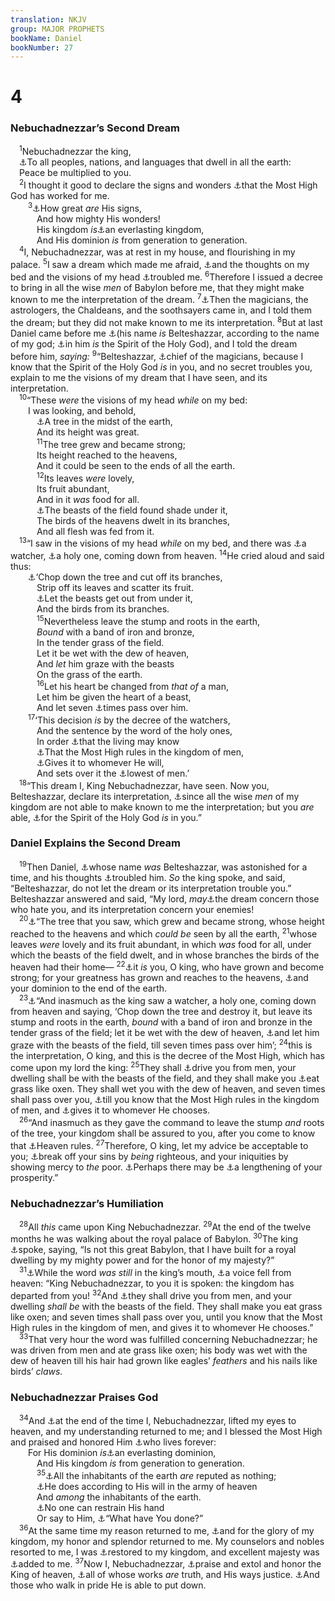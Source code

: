 ```yaml
---
translation: NKJV
group: MAJOR PROPHETS
bookName: Daniel 
bookNumber: 27
---
```


<div class="title"><h1>4</h1><h3>Nebuchadnezzar’s Second Dream</h3></div>
<span class="verse da_4_1"> <sup>1</sup>Nebuchadnezzar the king,<br/> <a data-toggle="tooltip" data-placement="bottom" title="Ezra 4:17; Dan. 3:4; 6:25">⚓</a>To all peoples, nations, and languages that dwell in all the earth:<br/> Peace be multiplied to you.<br/></span>
<span class="verse da_4_2"> <sup>2</sup>I thought it good to declare the signs and wonders <a data-toggle="tooltip" data-placement="bottom" title="Dan. 3:26">⚓</a>that the Most High God has worked for me.<br/></span>
<span class="verse da_4_3">  <sup>3</sup><a data-toggle="tooltip" data-placement="bottom" title="2 Sam. 7:16; Ps. 89:35–37; Dan. 6:27; 7:13, 14; (Luke 1:31–33)">⚓</a>How great <i>are</i> His signs,<br/>   And how mighty His wonders!<br/>   His kingdom <i>is</i><a data-toggle="tooltip" data-placement="bottom" title="(Dan. 2:44; 4:34; 6:26)">⚓</a>an everlasting kingdom,<br/>   And His dominion <i>is</i> from generation to generation.<br/></span>
<span class="verse da_4_4"> <sup>4</sup>I, Nebuchadnezzar, was at rest in my house, and flourishing in my palace. </span>
<span class="verse da_4_5"><sup>5</sup>I saw a dream which made me afraid, <a data-toggle="tooltip" data-placement="bottom" title="Dan. 2:28, 29">⚓</a>and the thoughts on my bed and the visions of my head <a data-toggle="tooltip" data-placement="bottom" title="Dan. 2:1">⚓</a>troubled me. </span>
<span class="verse da_4_6"><sup>6</sup>Therefore I issued a decree to bring in all the wise <i>men</i> of Babylon before me, that they might make known to me the interpretation of the dream. </span>
<span class="verse da_4_7"><sup>7</sup><a data-toggle="tooltip" data-placement="bottom" title="Dan. 2:2">⚓</a>Then the magicians, the astrologers, the Chaldeans, and the soothsayers came in, and I told them the dream; but they did not make known to me its interpretation. </span>
<span class="verse da_4_8"><sup>8</sup>But at last Daniel came before me <a data-toggle="tooltip" data-placement="bottom" title="Dan. 1:7">⚓</a>(his name <i>is</i> Belteshazzar, according to the name of my god; <a data-toggle="tooltip" data-placement="bottom" title="Is. 63:11; Dan. 2:11; 4:18; 5:11, 14">⚓</a>in him <i>is</i> the Spirit of the Holy God), and I told the dream before him, <i>saying:</i></span>
<span class="verse da_4_9"><sup>9</sup>“Belteshazzar, <a data-toggle="tooltip" data-placement="bottom" title="Dan. 2:48; 5:11">⚓</a>chief of the magicians, because I know that the Spirit of the Holy God <i>is</i> in you, and no secret troubles you, explain to me the visions of my dream that I have seen, and its interpretation.<br/></span>
<span class="verse da_4_10"> <sup>10</sup>“These <i>were</i> the visions of my head <i>while</i> on my bed:<br/>  I was looking, and behold,<br/>   <a data-toggle="tooltip" data-placement="bottom" title="Ezek. 31:3; Dan. 4:20">⚓</a>A tree in the midst of the earth,<br/>   And its height was great.<br/></span>
<span class="verse da_4_11">   <sup>11</sup>The tree grew and became strong;<br/>   Its height reached to the heavens,<br/>   And it could be seen to the ends of all the earth.<br/></span>
<span class="verse da_4_12">   <sup>12</sup>Its leaves <i>were</i> lovely,<br/>   Its fruit abundant,<br/>   And in it <i>was</i> food for all.<br/>   <a data-toggle="tooltip" data-placement="bottom" title="Jer. 27:6; Ezek. 17:23; 31:6; Lam. 4:20">⚓</a>The beasts of the field found shade under it,<br/>   The birds of the heavens dwelt in its branches,<br/>   And all flesh was fed from it.<br/></span>
<span class="verse da_4_13"> <sup>13</sup>“I saw in the visions of my head <i>while</i> on my bed, and there was <a data-toggle="tooltip" data-placement="bottom" title="(Dan. 4:17, 23)">⚓</a>a watcher, <a data-toggle="tooltip" data-placement="bottom" title="Deut. 33:2; Ps. 89:7; Dan. 8:13; Zech. 14:5; Jude 14">⚓</a>a holy one, coming down from heaven. </span>
<span class="verse da_4_14"><sup>14</sup>He cried aloud and said thus:<br/>  <a data-toggle="tooltip" data-placement="bottom" title="Ezek. 31:10–14; Dan. 4:23; (Matt. 3:10; 7:19; Luke 13:7–9)">⚓</a>‘Chop down the tree and cut off its branches,<br/>   Strip off its leaves and scatter its fruit.<br/>   <a data-toggle="tooltip" data-placement="bottom" title="Ezek. 31:12, 13; Dan. 4:12">⚓</a>Let the beasts get out from under it,<br/>   And the birds from its branches.<br/></span>
<span class="verse da_4_15">   <sup>15</sup>Nevertheless leave the stump and roots in the earth,<br/>   <i>Bound</i> with a band of iron and bronze,<br/>   In the tender grass of the field.<br/>   Let it be wet with the dew of heaven,<br/>   And <i>let</i> him graze with the beasts<br/>   On the grass of the earth.<br/></span>
<span class="verse da_4_16">   <sup>16</sup>Let his heart be changed from <i>that</i> <i>of</i> a man,<br/>   Let him be given the heart of a beast,<br/>   And let seven <a data-toggle="tooltip" data-placement="bottom" title="Dan. 11:13; 12:7">⚓</a>times pass over him.<br/></span>
<span class="verse da_4_17">  <sup>17</sup>‘This decision <i>is</i> by the decree of the watchers,<br/>   And the sentence by the word of the holy ones,<br/>   In order <a data-toggle="tooltip" data-placement="bottom" title="Ps. 9:16; 83:18">⚓</a>that the living may know<br/>   <a data-toggle="tooltip" data-placement="bottom" title="Dan. 2:21; 4:25, 32; 5:21">⚓</a>That the Most High rules in the kingdom of men,<br/>   <a data-toggle="tooltip" data-placement="bottom" title="Jer. 27:5–7; Ezek. 29:18–20; Dan. 2:37; 5:18">⚓</a>Gives it to whomever He will,<br/>   And sets over it the <a data-toggle="tooltip" data-placement="bottom" title="1 Sam. 2:8; Dan. 11:21">⚓</a>lowest of men.’<br/></span>
<span class="verse da_4_18"> <sup>18</sup>“This dream I, King Nebuchadnezzar, have seen. Now you, Belteshazzar, declare its interpretation, <a data-toggle="tooltip" data-placement="bottom" title="Gen. 41:8, 15; Dan. 5:8, 15">⚓</a>since all the wise <i>men</i> of my kingdom are not able to make known to me the interpretation; but you <i>are</i> able, <a data-toggle="tooltip" data-placement="bottom" title="Dan. 4:8, 9; 5:11, 14">⚓</a>for the Spirit of the Holy God <i>is</i> in you.”<br/></span>
<div class="title"><h3>Daniel Explains the Second Dream</h3></div>
<span class="verse da_4_19"> <sup>19</sup>Then Daniel, <a data-toggle="tooltip" data-placement="bottom" title="Dan. 4:8">⚓</a>whose name <i>was</i> Belteshazzar, was astonished for a time, and his thoughts <a data-toggle="tooltip" data-placement="bottom" title="Jer. 4:19; Dan. 7:15, 28; 8:27">⚓</a>troubled him. <i>So</i> the king spoke, and said, “Belteshazzar, do not let the dream or its interpretation trouble you.” Belteshazzar answered and said, “My lord, <i>may</i><a data-toggle="tooltip" data-placement="bottom" title="2 Sam. 18:32; Jer. 29:7; Dan. 4:24; 10:16">⚓</a>the dream concern those who hate you, and its interpretation concern your enemies!<br/></span>
<span class="verse da_4_20"> <sup>20</sup><a data-toggle="tooltip" data-placement="bottom" title="Dan. 4:10–12">⚓</a>“The tree that you saw, which grew and became strong, whose height reached to the heavens and which <i>could</i> <i>be</i> seen by all the earth, </span>
<span class="verse da_4_21"><sup>21</sup>whose leaves <i>were</i> lovely and its fruit abundant, in which <i>was</i> food for all, under which the beasts of the field dwelt, and in whose branches the birds of the heaven had their home— </span>
<span class="verse da_4_22"><sup>22</sup><a data-toggle="tooltip" data-placement="bottom" title="Dan. 2:37, 38">⚓</a>it <i>is</i> you, O king, who have grown and become strong; for your greatness has grown and reaches to the heavens, <a data-toggle="tooltip" data-placement="bottom" title="Jer. 27:6–8">⚓</a>and your dominion to the end of the earth.<br/></span>
<span class="verse da_4_23"> <sup>23</sup><a data-toggle="tooltip" data-placement="bottom" title="Dan. 4:13–15">⚓</a>“And inasmuch as the king saw a watcher, a holy one, coming down from heaven and saying, ‘Chop down the tree and destroy it, but leave its stump and roots in the earth, <i>bound</i> with a band of iron and bronze in the tender grass of the field; let it be wet with the dew of heaven, <a data-toggle="tooltip" data-placement="bottom" title="Dan. 5:21">⚓</a>and let him graze with the beasts of the field, till seven times pass over him’; </span>
<span class="verse da_4_24"><sup>24</sup>this is the interpretation, O king, and this is the decree of the Most High, which has come upon my lord the king: </span>
<span class="verse da_4_25"><sup>25</sup>They shall <a data-toggle="tooltip" data-placement="bottom" title="Dan. 4:32; 5:21">⚓</a>drive you from men, your dwelling shall be with the beasts of the field, and they shall make you <a data-toggle="tooltip" data-placement="bottom" title="Ps. 106:20">⚓</a>eat grass like oxen. They shall wet you with the dew of heaven, and seven times shall pass over you, <a data-toggle="tooltip" data-placement="bottom" title="Ps. 83:18; Dan. 4:2, 17, 32">⚓</a>till you know that the Most High rules in the kingdom of men, and <a data-toggle="tooltip" data-placement="bottom" title="Jer. 27:5">⚓</a>gives it to whomever He chooses.<br/></span>
<span class="verse da_4_26"> <sup>26</sup>“And inasmuch as they gave the command to leave the stump <i>and</i> roots of the tree, your kingdom shall be assured to you, after you come to know that <a data-toggle="tooltip" data-placement="bottom" title="Matt. 21:25; Luke 15:18">⚓</a>Heaven rules. </span>
<span class="verse da_4_27"><sup>27</sup>Therefore, O king, let my advice be acceptable to you; <a data-toggle="tooltip" data-placement="bottom" title="(Prov. 28:13); Is. 55:7; Ezek. 18:21, 22; (Rom. 2:9–11; 1 Pet. 4:8)">⚓</a>break off your sins by <i>being</i> righteous, and your iniquities by showing mercy to <i>the</i> poor. <a data-toggle="tooltip" data-placement="bottom" title="(Ps. 41:1–3); Is. 58:6, 7, 10">⚓</a>Perhaps there may be <a data-toggle="tooltip" data-placement="bottom" title="1 Kin. 21:29">⚓</a>a lengthening of your prosperity.”<br/></span>
<div class="title"><h3>Nebuchadnezzar’s Humiliation</h3></div>
<span class="verse da_4_28"> <sup>28</sup>All <i>this</i> came upon King Nebuchadnezzar. </span>
<span class="verse da_4_29"><sup>29</sup>At the end of the twelve months he was walking about the royal palace of Babylon. </span>
<span class="verse da_4_30"><sup>30</sup>The king <a data-toggle="tooltip" data-placement="bottom" title="Prov. 16:18; Is. 13:19; Dan. 5:20">⚓</a>spoke, saying, “Is not this great Babylon, that I have built for a royal dwelling by my mighty power and for the honor of my majesty?”<br/></span>
<span class="verse da_4_31"> <sup>31</sup><a data-toggle="tooltip" data-placement="bottom" title="Dan. 5:5; Luke 12:20">⚓</a>While the word <i>was</i> <i>still</i> in the king’s mouth, <a data-toggle="tooltip" data-placement="bottom" title="Dan. 4:24">⚓</a>a voice fell from heaven: “King Nebuchadnezzar, to you it is spoken: the kingdom has departed from you! </span>
<span class="verse da_4_32"><sup>32</sup>And <a data-toggle="tooltip" data-placement="bottom" title="(Dan. 4:25)">⚓</a>they shall drive you from men, and your dwelling <i>shall</i> <i>be</i> with the beasts of the field. They shall make you eat grass like oxen; and seven times shall pass over you, until you know that the Most High rules in the kingdom of men, and gives it to whomever He chooses.”<br/></span>
<span class="verse da_4_33"> <sup>33</sup>That very hour the word was fulfilled concerning Nebuchadnezzar; he was driven from men and ate grass like oxen; his body was wet with the dew of heaven till his hair had grown like eagles’ <i>feathers</i> and his nails like birds’ <i>claws.</i><br/></span>
<div class="title"><h3>Nebuchadnezzar Praises God</h3></div>
<span class="verse da_4_34"> <sup>34</sup>And <a data-toggle="tooltip" data-placement="bottom" title="Dan. 4:26">⚓</a>at the end of the time I, Nebuchadnezzar, lifted my eyes to heaven, and my understanding returned to me; and I blessed the Most High and praised and honored Him <a data-toggle="tooltip" data-placement="bottom" title="Ps. 102:24–27; Dan. 6:26; 12:7; (Rev. 4:10)">⚓</a>who lives forever:<br/>  For His dominion <i>is</i><a data-toggle="tooltip" data-placement="bottom" title="(Ps. 10:16); Dan. 2:44; 7:14; Mic. 4:7; (Luke 1:33)">⚓</a>an everlasting dominion,<br/>   And His kingdom <i>is</i> from generation to generation.<br/></span>
<span class="verse da_4_35">   <sup>35</sup><a data-toggle="tooltip" data-placement="bottom" title="Ps. 39:5; Is. 40:15, 17">⚓</a>All the inhabitants of the earth <i>are</i> reputed as nothing;<br/>   <a data-toggle="tooltip" data-placement="bottom" title="Ps. 115:3; 135:6; Dan. 6:27">⚓</a>He does according to His will in the army of heaven<br/>   And <i>among</i> the inhabitants of the earth.<br/>   <a data-toggle="tooltip" data-placement="bottom" title="Job 34:29; Is. 43:13">⚓</a>No one can restrain His hand<br/>   Or say to Him, <a data-toggle="tooltip" data-placement="bottom" title="Job 9:12; Is. 45:9; Jer. 18:6; Rom. 9:20; (1 Cor. 2:16)">⚓</a>“What have You done?”<br/></span>
<span class="verse da_4_36"> <sup>36</sup>At the same time my reason returned to me, <a data-toggle="tooltip" data-placement="bottom" title="Dan. 4:26">⚓</a>and for the glory of my kingdom, my honor and splendor returned to me. My counselors and nobles resorted to me, I was <a data-toggle="tooltip" data-placement="bottom" title="2 Chr. 20:20">⚓</a>restored to my kingdom, and excellent majesty was <a data-toggle="tooltip" data-placement="bottom" title="Job 42:12; (Prov. 22:4; Matt. 6:33)">⚓</a>added to me. </span>
<span class="verse da_4_37"><sup>37</sup>Now I, Nebuchadnezzar, <a data-toggle="tooltip" data-placement="bottom" title="Dan. 2:46, 47; 3:28, 29">⚓</a>praise and extol and honor the King of heaven, <a data-toggle="tooltip" data-placement="bottom" title="Deut. 32:4; (Ps. 33:4); Is. 5:16; (Rev. 15:3)">⚓</a>all of whose works <i>are</i> truth, and His ways justice. <a data-toggle="tooltip" data-placement="bottom" title="Ex. 18:11; Job 40:11, 12; Dan. 5:20">⚓</a>And those who walk in pride He is able to put down.<br/></span>
